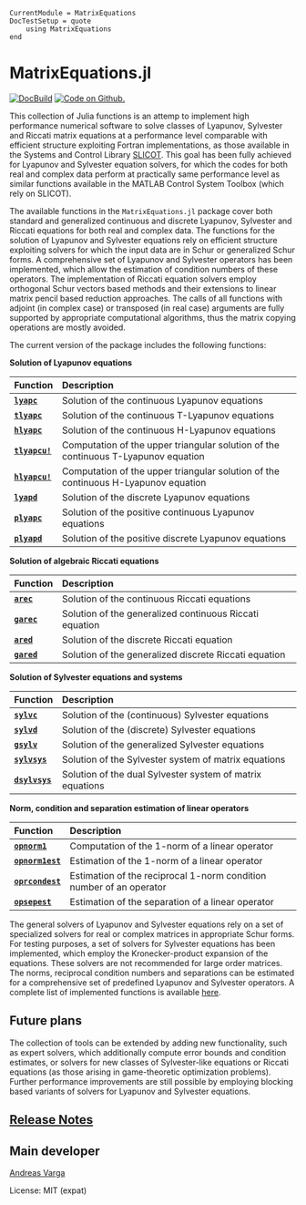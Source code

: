 ```@meta
CurrentModule = MatrixEquations
DocTestSetup = quote
    using MatrixEquations
end
```

# MatrixEquations.jl

[![DocBuild](https://github.com/andreasvarga/MatrixEquations.jl/workflows/CI/badge.svg)](https://github.com/andreasvarga/MatrixEquations.jl/actions)
[![Code on Github.](https://img.shields.io/badge/code%20on-github-blue.svg)](https://github.com/andreasvarga/MatrixEquations.jl)

This collection of Julia functions is an attemp to implement high performance
numerical software to solve classes of Lyapunov, Sylvester and Riccati matrix equations
at a performance level comparable with efficient structure exploiting Fortran implementations, as those available in the Systems and Control Library [SLICOT](https://github.com/SLICOT).
This goal has been fully achieved for Lyapunov and Sylvester equation solvers, for which the
codes for both real and complex data perform at practically same performance level as similar functions available in
the MATLAB Control System Toolbox (which rely on SLICOT).

The available functions in the `MatrixEquations.jl` package cover both standard
and generalized continuous and discrete Lyapunov, Sylvester and Riccati equations for both real and complex data. The functions for the solution of Lyapunov and Sylvester equations rely on efficient structure exploiting solvers for which the input data are in Schur or generalized Schur forms. A comprehensive set of Lyapunov and Sylvester operators has been implemented, which allow the estimation of condition numbers of these operators. The implementation of Riccati equation solvers employ orthogonal Schur vectors
based methods and their extensions to linear matrix pencil based reduction approaches. The calls of all functions with adjoint (in complex case) or transposed (in real case) arguments are fully supported by appropriate computational algorithms, thus the matrix copying operations are mostly avoided.

The current version of the package includes the following functions:

**Solution of Lyapunov equations**

| Function | Description |
| :--- | :--- |
| **[`lyapc`](@ref)**  | Solution of the continuous Lyapunov equations |
| **[`tlyapc`](@ref)** | Solution of the continuous T-Lyapunov equations |
| **[`hlyapc`](@ref)** | Solution of the continuous H-Lyapunov equations |
| **[`tlyapcu!`](@ref)** | Computation of the upper triangular solution of the continuous T-Lyapunov equation |
| **[`hlyapcu!`](@ref)** | Computation of the upper triangular solution of the continuous H-Lyapunov equation |
**[`lyapd`](@ref)**  | Solution of the discrete Lyapunov equations |
| **[`plyapc`](@ref)** | Solution of the positive continuous Lyapunov equations|
| **[`plyapd`](@ref)** | Solution of the positive discrete Lyapunov equations|

 **Solution of algebraic  Riccati equations**

| Function | Description |
| :--- | :--- |
| **[`arec`](@ref)**  |  Solution of the continuous Riccati equations|
| **[`garec`](@ref)** |  Solution of the generalized continuous Riccati equation|
| **[`ared`](@ref)**  |  Solution of the discrete Riccati equation|
| **[`gared`](@ref)** |  Solution of the generalized discrete Riccati equation|

 **Solution of Sylvester equations and systems**

| Function | Description |
| :--- | :--- |
| **[`sylvc`](@ref)** | Solution of the (continuous) Sylvester equations|
| **[`sylvd`](@ref)** | Solution of the (discrete) Sylvester equations |
| **[`gsylv`](@ref)** | Solution of the generalized Sylvester equations |
| **[`sylvsys`](@ref)** | Solution of the Sylvester system of matrix equations |
| **[`dsylvsys`](@ref)** | Solution of the dual Sylvester system of matrix equations |

**Norm, condition and separation estimation of linear operators**

| Function | Description |
| :--- | :--- |
| **[`opnorm1`](@ref)** | Computation of the 1-norm of a linear operator|
| **[`opnorm1est`](@ref)** | Estimation of the 1-norm of a linear operator|
| **[`oprcondest`](@ref)** | Estimation of the reciprocal 1-norm condition number of an operator|
| **[`opsepest`](@ref)** | Estimation of the separation of a linear operator|

The general solvers of Lyapunov and Sylvester equations rely on a set of specialized solvers for real or complex matrices in appropriate Schur forms. For testing purposes, a set of solvers for Sylvester equations has been implemented, which employ the Kronecker-product expansion of the equations. These solvers are not recommended for large order matrices. The norms, reciprocal condition numbers and separations can be estimated for a comprehensive set of predefined Lyapunov and Sylvester operators. A complete list of implemented functions is available [here](https://sites.google.com/site/andreasvargacontact/home/software/matrix-equations-in-julia).

## Future plans

The collection of tools can be extended by adding new functionality, such as expert solvers, which additionally compute error bounds and condition estimates, or solvers for new classes of Sylvester-like equations or Riccati equations (as those arising in game-theoretic optimization problems). Further performance improvements are still possible by employing blocking based variants of solvers for Lyapunov and Sylvester equations.

## [Release Notes](https://github.com/andreasvarga/MatrixEquations.jl/blob/master/ReleaseNotes.md)

## Main developer

[Andreas Varga](https://sites.google.com/view/andreasvarga/home)

License: MIT (expat)
